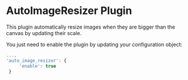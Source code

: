 AutoImageResizer Plugin
=======================

This plugin automatically resize images when they are bigger than the canvas by updating their scale.

You just need to enable the plugin by updating your configuration object:

```js
...,
'auto_image_resizer': {
     'enable': true
 }
```
